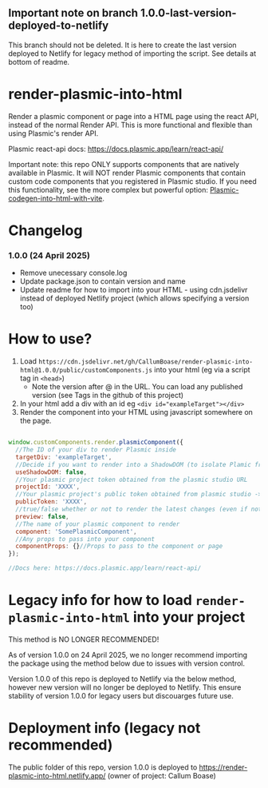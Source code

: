 ## Important note on branch 1.0.0-last-version-deployed-to-netlify
This branch should not be deleted. It is here to create the last version deployed to Netlify for legacy method of importing the script. See details at bottom of readme.

# render-plasmic-into-html
Render a plasmic component or page into a HTML page using the react API, instead of the normal Render API. This is more functional and flexible than using Plasmic's render API.

Plasmic react-api docs: https://docs.plasmic.app/learn/react-api/

Important note: this repo ONLY supports components that are natively available in Plasmic. It will NOT render Plasmic components that contain custom code components that you registered in Plasmic studio. If you need this functionality, see the more complex but powerful option: [Plasmic-codegen-into-html-with-vite](https://github.com/CallumBoase/plasmic-codegen-into-html-with-vite).

# Changelog
### 1.0.0 (24 April 2025)
* Remove unecessary console.log
* Update package.json to contain version and name
* Update readme for how to import into your HTML - using cdn.jsdelivr instead of deployed Netlify project (which allows specifying a version too)

# How to use?
1. Load `https://cdn.jsdelivr.net/gh/CallumBoase/render-plasmic-into-html@1.0.0/public/customComponents.js` into your html (eg via a script tag in `<head>`)
    * Note the version after @ in the URL. You can load any published version (see Tags in the github of this project)
2. In your html add a div with an id eg `<div id="exampleTarget"></div>`
3. Render the component into your HTML using javascript somewhere on the page. 

```js

window.customComponents.render.plasmicComponent({
  //The ID of your div to render Plasmic inside
  targetDiv: 'exampleTarget',
  //Decide if you want to render into a ShadowDOM (to isolate Plamic from external styles on your page)
  useShadowDOM: false,
  //Your plasmic project token obtained from the plasmic studio URL
  projectId: 'XXXX',
  //Your plasmic project's public token obtained from plasmic studio -> Code button
  publicToken: 'XXXX',
  //true/false whether or not to render the latest changes (even if not published yet)
  preview: false,
  //The name of your plasmic component to render
  component: 'SomePlasmicComponent',
  //Any props to pass into your component 
  componentProps: {}//Props to pass to the component or page
});

//Docs here: https://docs.plasmic.app/learn/react-api/

```

# Legacy info for how to load `render-plasmic-into-html` into your project

This method is NO LONGER RECOMMENDED!

As of version 1.0.0 on 24 April 2025, we no longer recommend importing the package using the method below due to issues with version control.

Version 1.0.0 of this repo is deployed to Netlify via the below method, however new version will no longer be deployed to Netlify. This ensure stability of version 1.0.0 for legacy users but discouarges future use.

# Deployment info (legacy not recommended)
The public folder of this repo, version 1.0.0 is deployed to https://render-plasmic-into-html.netlify.app/
(owner of project: Callum Boase)


